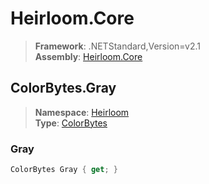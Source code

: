 # Heirloom.Core

> **Framework**: .NETStandard,Version=v2.1  
> **Assembly**: [Heirloom.Core][0]  

## ColorBytes.Gray

> **Namespace**: [Heirloom][0]  
> **Type**: [ColorBytes][1]  

### Gray

```cs
ColorBytes Gray { get; }
```

[0]: ../Heirloom.Core.md
[1]: Heirloom.ColorBytes.md
